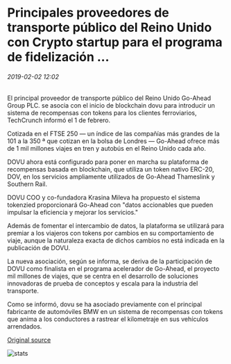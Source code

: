 # Principales proveedores de transporte público del Reino Unido con Crypto startup para el programa de fidelización ...

###### 2019-02-02 12:02

El principal proveedor de transporte público del Reino Unido Go-Ahead Group PLC. se asocia con el inicio de blockchain dovu para introducir un sistema de recompensas con tokens para los clientes ferroviarios, TechCrunch informó el 1 de febrero.

Cotizada en el FTSE 250 — un índice de las compañías más grandes de la 101 a la 350 ª que cotizan en la bolsa de Londres — Go-Ahead ofrece más de 1 mil millones viajes en tren y autobús en el Reino Unido cada año.

DOVU ahora está configurado para poner en marcha su plataforma de recompensas basada en blockchain, que utiliza un token nativo ERC-20, DOV, en los servicios ampliamente utilizados de Go-Ahead Thameslink y Southern Rail.

DOVU COO y co-fundadora Krasina Mileva ha propuesto el sistema tokenzied proporcionará Go-Ahead con "datos accionables que pueden impulsar la eficiencia y mejorar los servicios."

Además de fomentar el intercambio de datos, la plataforma se utilizará para premiar a los viajeros con tokens por cambios en su comportamiento de viaje, aunque la naturaleza exacta de dichos cambios no está indicada en la publicación de DOVU.

La nueva asociación, según se informa, se deriva de la participación de DOVU como finalista en el programa acelerador de Go-Ahead, el proyecto mil millones de viajes, que se centra en el desarrollo de soluciones innovadoras de prueba de conceptos y escala para la industria del transporte.

Como se informó, dovu se ha asociado previamente con el principal fabricante de automóviles BMW en un sistema de recompensas con tokens que anima a los conductores a rastrear el kilometraje en sus vehículos arrendados.

[Original source](https://cointelegraph.com/news/major-uk-public-transport-provider-partners-with-crypto-startup-for-loyalty-program)

![stats](https://c.statcounter.com/11760860/0/a89fa40b/1/ "stats")
